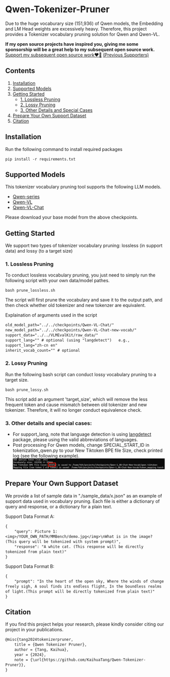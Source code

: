 # Qwen-Tokenizer-Pruner
Due to the huge vocaburary size (151,936) of Qwen models, the Embedding and LM Head weights are excessively heavy. Therefore, this project provides a Tokenizer vocabulary pruning solution for Qwen and Qwen-VL.

**If my open source projects have inspired you, giving me some sponsorship will be a great help to my subsequent open source work.** 
[Support my subsequent open source work❤️🙏](https://kaihuatang.github.io/donate.html) [(Previous Supporters)](https://kaihuatang.github.io/supporters.html)


## Contents
1. [Installation](#installation)
2. [Supported Models](#supported-models)
3. [Getting Started](#getting-started)
    - [1. Lossless Pruning](#1-lossless-pruning)
    - [2. Lossy Pruning](#2-lossy-pruning)
    - [3. Other Details and Special Cases](#3-other-details-and-special-cases)
4. [Prepare Your Own Support Dataset](#prepare-your-own-support-dataset)
5. [Citation](#citation)


## Installation
Run the following command to install required packages
```
pip install -r requirements.txt
```

## Supported Models
This tokenizer vocabulary pruning tool supports the following LLM models.
- [Qwen-series](https://huggingface.co/collections/Qwen/qwen-65c0e50c3f1ab89cb8704144)
- [Qwen-VL](https://huggingface.co/Qwen/Qwen-VL)
- [Qwen-VL-Chat](https://huggingface.co/Qwen/Qwen-VL-Chat)

Please download your base model from the above checkpoints.

## Getting Started
We support two types of tokenizer vocabulary pruning: lossless (in support data) and lossy (to a target size)

### 1. Lossless Pruning
To conduct lossless vocabulary pruning, you just need to simply run the following script with your own data/model pathes.
```
bash prune_lossless.sh
```
The script will first prune the vocabulary and save it to the output path, and then check whether old tokenizer and new tokenzer are equivalent.

Explaination of arguments used in the script
```
old_model_path="../../checkpoints/Qwen-VL-Chat/"
new_model_path="../../checkpoints/Qwen-VL-Chat-new-vocab/"
support_data="../../VLMEvalKit/raw_data/"
support_lang="" # optional (using "langdetect")   e.g., support_lang="zh-cn en"
inherit_vocab_count="" # optional
```

### 2. Lossy Pruning
Run the following bash script can conduct lossy vocabulary pruning to a target size.
```
bash prune_lossy.sh
```
This script add an argument 'target_size', which will remove the less frequent token and cause mismatch between old tokenizer and new tokenizer. Therefore, it will no longer conduct equivalence check.


### 3. Other details and special cases:
- For support_lang, note that language detection is using [langdetect](https://pypi.org/project/langdetect/) package, please using the valid abbreviations of languages.
- Post processing
For Qwen models, change SPECIAL_START_ID in tokenization_qwen.py to your New Tiktoken BPE file Size, check printed log (see the following example). 
![alt text](./assets/example.png "New SPECIAL_START_ID")


## Prepare Your Own Support Dataset
We provide a list of sample data in "./sample_data/x.json" as an example of support data used in vocabulary pruning. Each file is either a dictionary of query and response, or a dictionary for a plain text.

Support Data Format A:
```
{
    "query": Picture 1: <img>/YOUR_OWN_PATH/MMBench/demo.jpg</img>\nWhat is in the image? (This query will be tokenized with system prompt)",
    "response": "A white cat. (This response will be directly tokenized from plain text)"
}
```

Support Data Format B:
```
{
    "prompt": "In the heart of the open sky, Where the winds of change freely sigh, A soul finds its endless flight, In the boundless realms of light.(This prompt will be directly tokenized from plain text)"
}
```

## Citation
If you find this project helps your research, please kindly consider citing our project in your publications.
```
@misc{tang2024tokenizerpruner,
    title = {Qwen Tokenizer Pruner},
    author = {Tang, Kaihua},
    year = {2024},
    note = {\url{https://github.com/KaihuaTang/Qwen-Tokenizer-Pruner}},
}
```